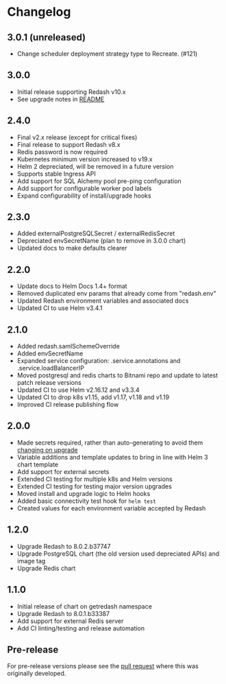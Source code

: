 # Changelog

## 3.0.1 (unreleased)

- Change scheduler deployment strategy type to Recreate. (#121)

## 3.0.0

- Initial release supporting Redash v10.x
- See upgrade notes in [README](README.md#upgrading)

## 2.4.0

- Final v2.x release (except for critical fixes)
- Final release to support Redash v8.x
- Redis password is now required
- Kubernetes minimum version increased to v19.x
- Helm 2 depreciated, will be removed in a future version
- Supports stable Ingress API
- Add support for SQL Alchemy pool pre-ping configuration
- Add support for configurable worker pod labels
- Expand configurability of install/upgrade hooks

## 2.3.0

- Added externalPostgreSQLSecret / externalRedisSecret
- Depreciated envSecretName (plan to remove in 3.0.0 chart)
- Updated docs to make defaults clearer

## 2.2.0

- Update docs to Helm Docs 1.4+ format
- Removed duplicated env params that already come from "redash.env"
- Updated Redash environment variables and associated docs
- Updated CI to use Helm v3.4.1

## 2.1.0

- Added redash.samlSchemeOverride
- Added envSecretName
- Expanded service configuration: .service.annotations and .service.loadBalancerIP
- Moved postgresql and redis charts to Bitnami repo and update to latest patch release versions
- Updated CI to use Helm v2.16.12 and v3.3.4
- Updated CI to drop k8s v1.15, add v1.17, v1.18 and v1.19
- Improved CI release publishing flow

## 2.0.0

- Made secrets required, rather than auto-generating to avoid them [changing on upgrade](https://github.com/helm/charts/issues/5167)
- Variable additions and template updates to bring in line with Helm 3 chart template
- Add support for external secrets
- Extended CI testing for multiple k8s and Helm versions
- Extended CI testing for testing major version upgrades
- Moved install and upgrade logic to Helm hooks
- Added basic connectivity test hook for `helm test`
- Created values for each environment variable accepted by Redash

## 1.2.0

- Upgrade Redash to 8.0.2.b37747
- Upgrade PostgreSQL chart (the old version used depreciated APIs) and image tag
- Upgrade Redis chart

## 1.1.0

- Initial release of chart on getredash namespace
- Upgrade Redash to 8.0.1.b33387
- Add support for external Redis server
- Add CI linting/testing and release automation

## Pre-release

For pre-release versions please see the [pull request](https://github.com/helm/charts/pull/5071) where this was originally developed.
